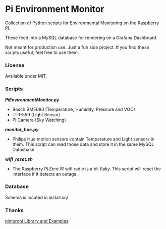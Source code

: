 # Pi Environment Monitor
Collection of Python scripts for Environmental Monitoring on the Raspberry PI.

These feed into a MySQL database for rendering on a Grafana Dashboard. 

Not meant for production use. Just a fun side project. If you find these scripts useful, feel free to use them.


### License
Available under MIT.


### Scripts
***PiEnvironmentMonitor.py***

- Bosch BME680  (Temperature, Humidity, Pressure and VOC)
- LTR-559  (Light Sensor)
- Pi Camera (Sky Watching)

***monitor_hue.py***

- Philips Hue motion sensors contain Temperature and Light sensors in them.  This script can read those data and store it in the same MySQL Datasbase. 

***wifi_reset.sh***

 - The Raspberry Pi Zero W wifi radio is a bit flaky.  This script will reset the interface if it detects an outage. 


### Database
Schema is located in install.sql


### Thanks
[pimoroni Library and Examples ](https://github.com/pimoroni/bme680-python)


